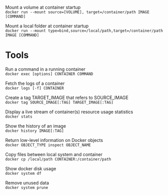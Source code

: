Mount a volume at container startup  
`docker run --mount source=[VOLUME], target=/container/path IMAGE [COMMAND]`

Mount a local folder at container startup  
`docker run --mount type=bind,source=/local/path,target=/container/path IMAGE [COMMAND]`

# Tools

Run a command in a running container  
`docker exec [options] CONTAINER COMMAND`

Fetch the logs of a container  
`docker logs [-f] CONTAINER`

Create a tag TARGET_IMAGE that refers to SOURCE_IMAGE  
`docker tag SOURCE_IMAGE[:TAG] TARGET_IMAGE[:TAG]`

Display a live stream of container(s) resource usage statistics  
`docker stats`

Show the history of an image  
`docker history IMAGE[:TAG]`

Return low-level information on Docker objects  
`docker OBJECT_TYPE inspect OBJECT_NAME`

Copy files between local system and container  
`docker cp /local/path CONTAINER:/container/path`

Show docker disk usage  
`docker system df`

Remove unused data  
`docker system prune`
